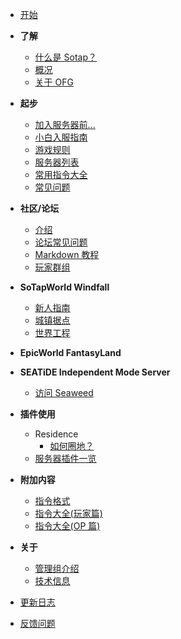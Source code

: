 - [开始](index.md)  

- **了解**
    - [什么是 Sotap？](introduction.md)
    - [概况](overview.md)
    - [关于 OFG](about-ofg.md)  
- **起步**
    - [加入服务器前...](getting-started/preparation.md)
    - [小白入服指南](getting-started/entering-server.md)
    - [游戏规则](rules.md)
    - [服务器列表](getting-started/server-network.md)
    - [常用指令大全](getting-started/basic-commands.md)
    - [常见问题](getting-started/faq.md)
- **社区/论坛**
    - [介绍](forum/introduction.md)
    - [论坛常见问题](forum/faq.md)
    - [Markdown 教程](forum/markdown-tutorial.md)
    - [玩家群组](forum/groups.md)
- **SoTapWorld Windfall**
    - [新人指南](Windfall/beginners-guide.md)
    - [城镇据点](Windfall/realms)
    - [世界工程](Windfall/projects)
- **EpicWorld FantasyLand**
- **SEATiDE Independent Mode Server**
    - [访问 Seaweed](//wiki.seatide.net)
- **插件使用**
    - Residence
        - [如何圈地？](plugins/residence/how-to-create-a-residence.md)
    - [服务器插件一览](plugins/all.md)
- **附加内容**
    - [指令格式](others/command-format.md)
    - [指令大全(玩家篇)](others/commands-for-players.md)
    - [指令大全(OP 篇)](others/commands-for-operators.md)
- **关于**
    - [管理组介绍](about/management.md)
    - [技术信息](about/technical-information.md)
- [更新日志](changelog.md)
- [反馈问题](https://g.sotap.org/t/development)
    
